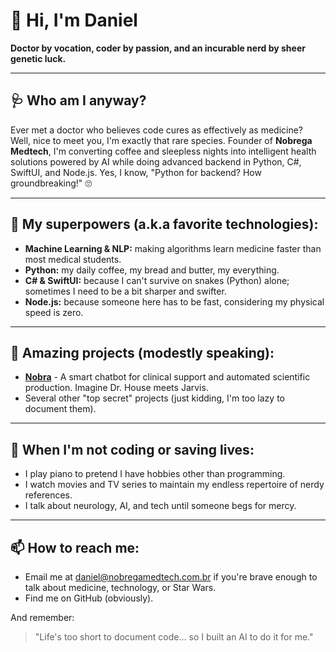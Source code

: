 # 👋 Hi, I'm Daniel 

**Doctor by vocation, coder by passion, and an incurable nerd by sheer genetic luck.**

---

## 🩺 Who am I anyway?

Ever met a doctor who believes code cures as effectively as medicine? Well, nice to meet you, I'm exactly that rare species. Founder of **Nobrega Medtech**, I'm converting coffee and sleepless nights into intelligent health solutions powered by AI while doing advanced backend in Python, C#, SwiftUI, and Node.js. Yes, I know, "Python for backend? How groundbreaking!" 🙄

---

## 🧠 My superpowers (a.k.a favorite technologies):

- **Machine Learning & NLP:** making algorithms learn medicine faster than most medical students.
- **Python:** my daily coffee, my bread and butter, my everything.
- **C# & SwiftUI:** because I can't survive on snakes (Python) alone; sometimes I need to be a bit sharper and swifter.
- **Node.js:** because someone here has to be fast, considering my physical speed is zero.

---

## 🤖 Amazing projects (modestly speaking):

- **[Nobra](#)** - A smart chatbot for clinical support and automated scientific production. Imagine Dr. House meets Jarvis.
- Several other "top secret" projects (just kidding, I'm too lazy to document them).

---

## 🎹 When I'm not coding or saving lives:

- I play piano to pretend I have hobbies other than programming.
- I watch movies and TV series to maintain my endless repertoire of nerdy references.
- I talk about neurology, AI, and tech until someone begs for mercy.

---

## 📫 How to reach me:

- Email me at [daniel@nobregamedtech.com.br](mailto:daniel@nobregamedtech.com.br) if you're brave enough to talk about medicine, technology, or Star Wars.
- Find me on GitHub (obviously).

And remember:

> "Life's too short to document code... so I built an AI to do it for me."
